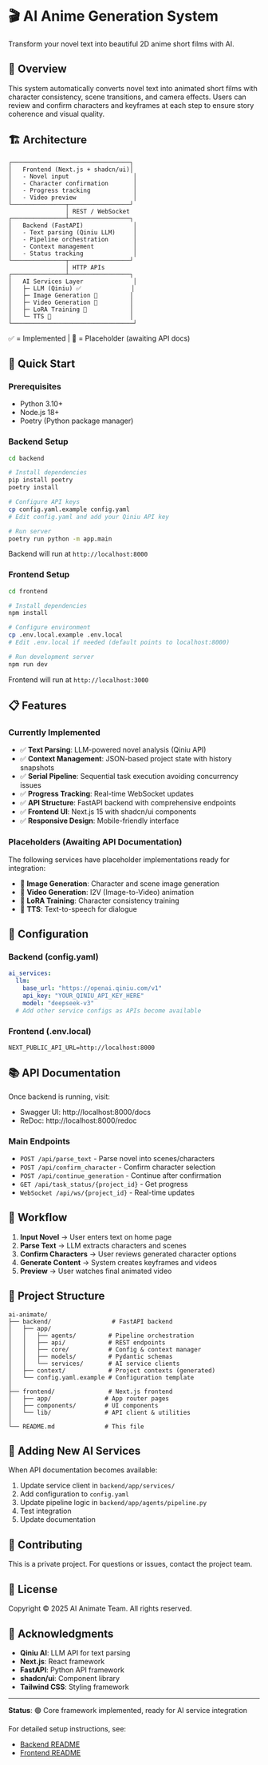 # 🎬 AI Anime Generation System

Transform your novel text into beautiful 2D anime short films with AI.

## 📖 Overview

This system automatically converts novel text into animated short films with character consistency, scene transitions, and camera effects. Users can review and confirm characters and keyframes at each step to ensure story coherence and visual quality.

## 🏗️ Architecture

```
┌─────────────────────────────────┐
│   Frontend (Next.js + shadcn/ui)│
│   - Novel input                  │
│   - Character confirmation       │
│   - Progress tracking            │
│   - Video preview                │
└───────────────┬─────────────────┘
                │ REST / WebSocket
┌───────────────┴─────────────────┐
│   Backend (FastAPI)              │
│   - Text parsing (Qiniu LLM)     │
│   - Pipeline orchestration       │
│   - Context management           │
│   - Status tracking              │
└───────────────┬─────────────────┘
                │ HTTP APIs
┌───────────────┴─────────────────┐
│   AI Services Layer              │
│   ├─ LLM (Qiniu) ✅              │
│   ├─ Image Generation 🔲         │
│   ├─ Video Generation 🔲         │
│   ├─ LoRA Training 🔲            │
│   └─ TTS 🔲                      │
└──────────────────────────────────┘
```

✅ = Implemented | 🔲 = Placeholder (awaiting API docs)

## 🚀 Quick Start

### Prerequisites

- Python 3.10+
- Node.js 18+
- Poetry (Python package manager)

### Backend Setup

```bash
cd backend

# Install dependencies
pip install poetry
poetry install

# Configure API keys
cp config.yaml.example config.yaml
# Edit config.yaml and add your Qiniu API key

# Run server
poetry run python -m app.main
```

Backend will run at `http://localhost:8000`

### Frontend Setup

```bash
cd frontend

# Install dependencies
npm install

# Configure environment
cp .env.local.example .env.local
# Edit .env.local if needed (default points to localhost:8000)

# Run development server
npm run dev
```

Frontend will run at `http://localhost:3000`

## 📋 Features

### Currently Implemented

- ✅ **Text Parsing**: LLM-powered novel analysis (Qiniu API)
- ✅ **Context Management**: JSON-based project state with history snapshots
- ✅ **Serial Pipeline**: Sequential task execution avoiding concurrency issues
- ✅ **Progress Tracking**: Real-time WebSocket updates
- ✅ **API Structure**: FastAPI backend with comprehensive endpoints
- ✅ **Frontend UI**: Next.js 15 with shadcn/ui components
- ✅ **Responsive Design**: Mobile-friendly interface

### Placeholders (Awaiting API Documentation)

The following services have placeholder implementations ready for integration:

- 🔲 **Image Generation**: Character and scene image generation
- 🔲 **Video Generation**: I2V (Image-to-Video) animation
- 🔲 **LoRA Training**: Character consistency training
- 🔲 **TTS**: Text-to-speech for dialogue

## 🔧 Configuration

### Backend (config.yaml)

```yaml
ai_services:
  llm:
    base_url: "https://openai.qiniu.com/v1"
    api_key: "YOUR_QINIU_API_KEY_HERE"
    model: "deepseek-v3"
  # Add other service configs as APIs become available
```

### Frontend (.env.local)

```env
NEXT_PUBLIC_API_URL=http://localhost:8000
```

## 📚 API Documentation

Once backend is running, visit:

- Swagger UI: http://localhost:8000/docs
- ReDoc: http://localhost:8000/redoc

### Main Endpoints

- `POST /api/parse_text` - Parse novel into scenes/characters
- `POST /api/confirm_character` - Confirm character selection
- `POST /api/continue_generation` - Continue after confirmation
- `GET /api/task_status/{project_id}` - Get progress
- `WebSocket /api/ws/{project_id}` - Real-time updates

## 🎯 Workflow

1. **Input Novel** → User enters text on home page
2. **Parse Text** → LLM extracts characters and scenes
3. **Confirm Characters** → User reviews generated character options
4. **Generate Content** → System creates keyframes and videos
5. **Preview** → User watches final animated video

## 📁 Project Structure

```
ai-animate/
├── backend/                 # FastAPI backend
│   ├── app/
│   │   ├── agents/         # Pipeline orchestration
│   │   ├── api/            # REST endpoints
│   │   ├── core/           # Config & context manager
│   │   ├── models/         # Pydantic schemas
│   │   └── services/       # AI service clients
│   ├── context/            # Project contexts (generated)
│   └── config.yaml.example # Configuration template
│
├── frontend/               # Next.js frontend
│   ├── app/               # App router pages
│   ├── components/        # UI components
│   └── lib/               # API client & utilities
│
└── README.md              # This file
```

## 🔌 Adding New AI Services

When API documentation becomes available:

1. Update service client in `backend/app/services/`
2. Add configuration to `config.yaml`
3. Update pipeline logic in `backend/app/agents/pipeline.py`
4. Test integration
5. Update documentation

## 🤝 Contributing

This is a private project. For questions or issues, contact the project team.

## 📄 License

Copyright © 2025 AI Animate Team. All rights reserved.

## 🙏 Acknowledgments

- **Qiniu AI**: LLM API for text parsing
- **Next.js**: React framework
- **FastAPI**: Python API framework
- **shadcn/ui**: Component library
- **Tailwind CSS**: Styling framework

---

**Status**: 🟢 Core framework implemented, ready for AI service integration

For detailed setup instructions, see:
- [Backend README](./backend/README.md)
- [Frontend README](./frontend/README.md)

